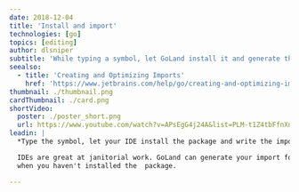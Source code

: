 ```yaml
---
date: 2018-12-04
title: 'Install and import'
technologies: [go]
topics: [editing]
author: dlsniper
subtitle: 'While typing a symbol, let GoLand install it and generate the import.'
seealso:
  - title: 'Creating and Optimizing Imports'
    href: 'https://www.jetbrains.com/help/go/creating-and-optimizing-imports.html'
thumbnail: ./thumbnail.png
cardThumbnail: ./card.png
shortVideo:
  poster: ./poster_short.png
  url: https://www.youtube.com/watch?v=APsEgG4j24A&list=PLM-t1Z4tbFfnXnghmtk6WVz10_pivOw25&index=18&t=0s
leadin: |
  *Type the symbol, let your IDE install the package and write the import.*

  IDEs are great at janitorial work. GoLand can generate your import for you, even
  when you haven't installed the  package.

---
```

